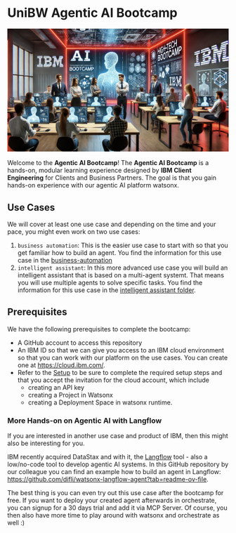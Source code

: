 #  UniBW Agentic AI Bootcamp
![alt text](instructors.png)

Welcome to the **Agentic AI Bootcamp**!
The **Agentic AI Bootcamp** is a hands-on, modular learning experience designed by **IBM Client Engineering** for Clients and Business Partners.
The goal is that you gain hands-on experience with our agentic AI platform watsonx. 

## Use Cases 
We will cover at least one use case and depending on the time and your pace, you might even work on two use cases:
1. `business automation`: This is the easier use case to start with so that you get familiar how to build an agent. You find the information for this use case in the [business-automation](business-automation/hands-on-lab-business-automation.md)
2. `intelligent assistant`: In this more advanced use case you will build an intelligent assistant that is based on a multi-agent systemt. That means you will use multiple agents to solve specific tasks. You find the information for this use case in the [intelligent assistant folder](intelligent%20assistant/Intelligent%20AI%20Assistant.md).

## Prerequisites

We have the following prerequisites to complete the bootcamp:
- A GitHub account to access this repository
- An IBM ID so that we can give you access to an IBM cloud environment so that you can work with our platform on the use cases. You can create one at https://cloud.ibm.com/.
- Refer to the [Setup](environment-setup/readme.md) to be sure to complete the required setup steps and that you accept the invitation for the cloud account, which include
  - creating an API key
  - creating a Project in Watsonx
  - creating a Deployment Space in watsonx runtime.

### More Hands-on on Agentic AI with Langflow

If you are interested in another use case and product of IBM, then this might also be interesting for you.

IBM recently acquired DataStax and with it, the [Langflow](https://www.langflow.org/) tool - also a low/no-code tool to develop agentic AI systems.
In this GitHub repository by our colleague you can find an example how to build an agent in Langflow: https://github.com/difli/watsonx-langflow-agent?tab=readme-ov-file.

The best thing is you can even try out this use case after the bootcamp for free. 
If you want to deploy your created agent afterwards in orchestrate, you can signup for a 30 days trial and add it via MCP Server. 
Of course, you then also have more time to play around with watsonx and orchestrate as well :) 
